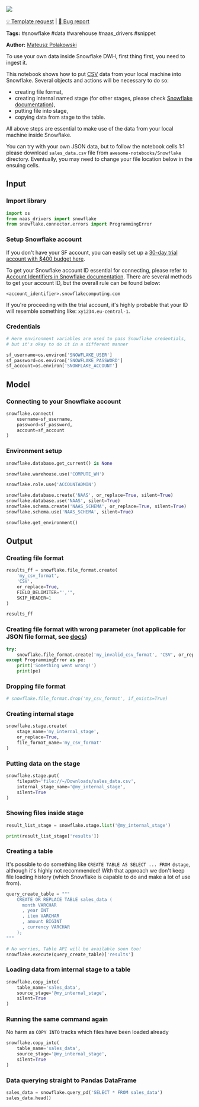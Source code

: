 <a href="https://app.naas.ai/user-redirect/naas/downloader?url=https://raw.githubusercontent.com/jupyter-naas/awesome-notebooks/master/Snowflake/Snowflake_Ingest_csv_data_from_local_stage.ipynb" target="_parent"><img src="https://naasai-public.s3.eu-west-3.amazonaws.com/open_in_naas.svg"/></a><br><br><a href="https://github.com/jupyter-naas/awesome-notebooks/issues/new?assignees=&labels=&template=template-request.md&title=Tool+-+Action+of+the+notebook+">💡 Template request</a> | <a href="https://github.com/jupyter-naas/awesome-notebooks/issues/new?assignees=&labels=&template=bug_report.md&title=Snowflake+-+Ingest+csv+data+from+local+stage:+Error+short+description">🚨 Bug report</a>

**Tags:** #snowflake #data #warehouse #naas_drivers #snippet

**Author:** [Mateusz Polakowski](https://www.linkedin.com/in/polakowski/)

To use your own data inside Snowflake DWH, first thing first, you need to ingest it.

This notebook shows how to put <u>CSV</u> data from your local machine into Snowflake. Several objects and actions will be necessary to do so:

- creating file format,
- creating internal named stage (for other stages, please check [Snowflake documentation](https://docs.snowflake.com/en/user-guide/data-load-local-file-system-create-stage.html)),
- putting file into stage,
- copying data from stage to the table.

All above steps are essential to make use of the data from your local machine inside Snowflake.

You can try with your own JSON data, but to follow the notebook cells 1:1 please download `sales_data.csv` file from `awesome-notebooks/Snowflake` directory. Eventually, you may need to change your file location below in the ensuing cells.

## Input

### Import library


```python
import os
from naas_drivers import snowflake
from snowflake.connector.errors import ProgrammingError
```

### Setup Snowflake account

If you don't have your SF account, you can easily set up a [30-day trial account with $400 budget here](https://signup.snowflake.com/).

To get your Snowflake account ID essential for connecting, please refer to [Account Identifiers in Snowflake documentation](https://docs.snowflake.com/en/user-guide/admin-account-identifier.html). There are several methods to get your account ID, but the overall rule can be found below:

```<account_identifier>.snowflakecomputing.com```

If you're proceeding with the trial account, it's highly probable that your ID will resemble something like: `xy1234.eu-central-1`.

### Credentials


```python
# Here environment variables are used to pass Snowflake credentials, 
# but it's okay to do it in a different manner

sf_username=os.environ['SNOWFLAKE_USER']
sf_password=os.environ['SNOWFLAKE_PASSWORD']
sf_account=os.environ['SNOWFLAKE_ACCOUNT']
```

## Model

### Connecting to your Snowflake account


```python
snowflake.connect(
    username=sf_username,
    password=sf_password,
    account=sf_account
)
```

### Environment setup


```python
snowflake.database.get_current() is None
```


```python
snowflake.warehouse.use('COMPUTE_WH')
```


```python
snowflake.role.use('ACCOUNTADMIN')
```


```python
snowflake.database.create('NAAS', or_replace=True, silent=True)
snowflake.database.use('NAAS', silent=True)
snowflake.schema.create('NAAS_SCHEMA', or_replace=True, silent=True)
snowflake.schema.use('NAAS_SCHEMA', silent=True)
```


```python
snowflake.get_environment()
```

## Output

### Creating file format


```python
results_ff = snowflake.file_format.create(
    'my_csv_format', 
    'CSV', 
    or_replace=True,
    FIELD_DELIMITER="','",
    SKIP_HEADER=1
)

results_ff
```

### Creating file format with wrong parameter (not applicable for JSON file format, see [docs](https://docs.snowflake.com/en/sql-reference/sql/create-file-format.html))


```python
try:
    snowflake.file_format.create('my_invalid_csv_format', 'CSV', or_replace=True, ENABLE_OCTAL = "TRUE")
except ProgrammingError as pe:
    print('Something went wrong!')
    print(pe)
```

### Dropping file format


```python
# snowflake.file_format.drop('my_csv_format', if_exists=True)
```

### Creating internal stage


```python
snowflake.stage.create(
    stage_name='my_internal_stage', 
    or_replace=True,
    file_format_name='my_csv_format'
)
```

### Putting data on the stage


```python
snowflake.stage.put(
    filepath='file://~/Downloads/sales_data.csv',
    internal_stage_name='@my_internal_stage',
    silent=True
)
```

### Showing files inside stage


```python
result_list_stage = snowflake.stage.list('@my_internal_stage')

print(result_list_stage['results'])
```

### Creating a table

It's possible to do something like `CREATE TABLE AS SELECT ... FROM @stage`, although it's highly not recommended! With that approach we don't keep file loading history (which Snowflake is capable to do and make a lot of use from).


```python
query_create_table = """
    CREATE OR REPLACE TABLE sales_data (
      month VARCHAR
      , year INT
      , item VARCHAR
      , amount BIGINT
      , currency VARCHAR
    );
"""

# No worries, Table API will be available soon too!
snowflake.execute(query_create_table)['results']
```

### Loading data from internal stage to a table


```python
snowflake.copy_into(
    table_name='sales_data',
    source_stage='@my_internal_stage',
    silent=True
)
```

### Running the same command again 

No harm as `COPY INTO` tracks which files have been loaded already


```python
snowflake.copy_into(
    table_name='sales_data',
    source_stage='@my_internal_stage',
    silent=True
)
```

### Data querying straight to Pandas DataFrame


```python
sales_data = snowflake.query_pd('SELECT * FROM sales_data')
sales_data.head()
```
